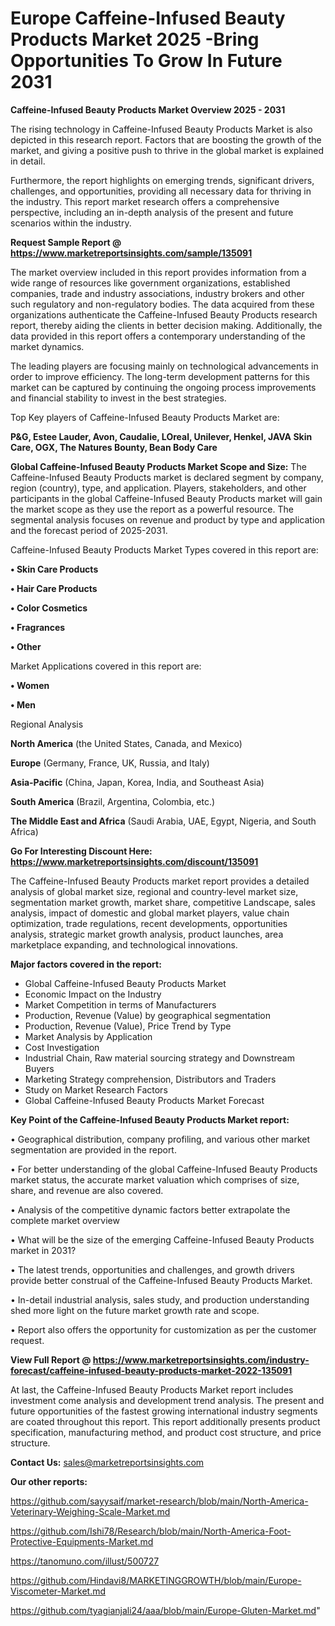 # Europe Caffeine-Infused Beauty Products Market 2025 -Bring Opportunities To Grow In Future 2031

<Strong> Caffeine-Infused Beauty Products Market Overview 2025 - 2031</strong>

The rising technology in Caffeine-Infused Beauty Products Market is also depicted in this research report. Factors that are boosting the growth of the market, and giving a positive push to thrive in the global market is explained in detail.

Furthermore, the report highlights on emerging trends, significant drivers, challenges, and opportunities, providing all necessary data for thriving in the industry. This report market research offers a comprehensive perspective, including an in-depth analysis of the present and future scenarios within the industry.

<strong>Request Sample Report @ <a href=https://www.marketreportsinsights.com/sample/135091>https://www.marketreportsinsights.com/sample/135091</a></strong>

The market overview included in this report provides information from a wide range of resources like government organizations, established companies, trade and industry associations, industry brokers and other such regulatory and non-regulatory bodies. The data acquired from these organizations authenticate the Caffeine-Infused Beauty Products research report, thereby aiding the clients in better decision making. Additionally, the data provided in this report offers a contemporary understanding of the market dynamics.

The leading players are focusing mainly on technological advancements in order to improve efficiency. The long-term development patterns for this market can be captured by continuing the ongoing process improvements and financial stability to invest in the best strategies.

Top Key players of Caffeine-Infused Beauty Products Market are:

<strong>P&G, Estee Lauder, Avon, Caudalie, LOreal, Unilever, Henkel, JAVA Skin Care, OGX, The Natures Bounty, Bean Body Care</strong>

<strong><b>Global Caffeine-Infused Beauty Products Market Scope and Size:</b></strong>
The Caffeine-Infused Beauty Products market is declared segment by company, region (country), type, and application. Players, stakeholders, and other participants in the global Caffeine-Infused Beauty Products market will gain the market scope as they use the report as a powerful resource. The segmental analysis focuses on revenue and product by type and application and the forecast period of 2025-2031.

Caffeine-Infused Beauty Products Market Types covered in this report are:

<strong>• Skin Care Products

• Hair Care Products

• Color Cosmetics

• Fragrances

• Other</strong>

Market Applications covered in this report are:

<strong>• Women

• Men</strong> 

Regional Analysis

<strong>North America</strong> (the United States, Canada, and Mexico)

<strong>Europe</strong> (Germany, France, UK, Russia, and Italy)

<strong>Asia-Pacific</strong> (China, Japan, Korea, India, and Southeast Asia)

<strong>South America</strong> (Brazil, Argentina, Colombia, etc.)

<strong>The Middle East and Africa</strong> (Saudi Arabia, UAE, Egypt, Nigeria, and South Africa)

<strong>Go For Interesting Discount Here: <a href=https://www.marketreportsinsights.com/discount/135091>https://www.marketreportsinsights.com/discount/135091</a></strong>

The Caffeine-Infused Beauty Products market report provides a detailed analysis of global market size, regional and country-level market size, segmentation market growth, market share, competitive Landscape, sales analysis, impact of domestic and global market players, value chain optimization, trade regulations, recent developments, opportunities analysis, strategic market growth analysis, product launches, area marketplace expanding, and technological innovations.

<strong><b>Major factors covered in the report:</b></strong>
<ul>
  <li>Global Caffeine-Infused Beauty Products Market </li>
  <li>Economic Impact on the Industry</li>
  <li>Market Competition in terms of Manufacturers</li>
  <li>Production, Revenue (Value) by geographical segmentation</li>
  <li>Production, Revenue (Value), Price Trend by Type</li>
  <li>Market Analysis by Application</li>
  <li>Cost Investigation</li>
  <li>Industrial Chain, Raw material sourcing strategy and Downstream Buyers</li>
  <li>Marketing Strategy comprehension, Distributors and Traders</li>
  <li>Study on Market Research Factors</li>
  <li>Global Caffeine-Infused Beauty Products Market Forecast</li>
</ul>

<strong><b>Key Point of the Caffeine-Infused Beauty Products Market report:</b></strong>

• Geographical distribution, company profiling, and various other market segmentation are provided in the report.

• For better understanding of the global Caffeine-Infused Beauty Products market status, the accurate market valuation which comprises of size, share, and revenue are also covered.

• Analysis of the competitive dynamic factors better extrapolate the complete market overview

• What will be the size of the emerging Caffeine-Infused Beauty Products market in 2031?

• The latest trends, opportunities and challenges, and growth drivers provide better construal of the Caffeine-Infused Beauty Products Market.

• In-detail industrial analysis, sales study, and production understanding shed more light on the future market growth rate and scope.

• Report also offers the opportunity for customization as per the customer request.

<strong><b>View Full Report @ <a href=https://www.marketreportsinsights.com/industry-forecast/caffeine-infused-beauty-products-market-2022-135091>https://www.marketreportsinsights.com/industry-forecast/caffeine-infused-beauty-products-market-2022-135091</a></b></strong>


At last, the Caffeine-Infused Beauty Products Market report includes investment come analysis and development trend analysis. The present and future opportunities of the fastest growing international industry segments are coated throughout this report. This report additionally presents product specification, manufacturing method, and product cost structure, and price structure.

<strong>Contact Us:</strong>
sales@marketreportsinsights.com

<strong>Our other reports:</strong>

<a href=https://github.com/sayysaif/market-research/blob/main/North-America-Veterinary-Weighing-Scale-Market.md>https://github.com/sayysaif/market-research/blob/main/North-America-Veterinary-Weighing-Scale-Market.md</a>

<a href=https://github.com/Ishi78/Research/blob/main/North-America-Foot-Protective-Equipments-Market.md>https://github.com/Ishi78/Research/blob/main/North-America-Foot-Protective-Equipments-Market.md</a>

<a href=https://tanomuno.com/illust/500727>https://tanomuno.com/illust/500727</a>

<a href=https://github.com/Hindavi8/MARKETINGGROWTH/blob/main/Europe-Viscometer-Market.md>https://github.com/Hindavi8/MARKETINGGROWTH/blob/main/Europe-Viscometer-Market.md</a>

<a href=https://github.com/tyagianjali24/aaa/blob/main/Europe-Gluten-Market.md>https://github.com/tyagianjali24/aaa/blob/main/Europe-Gluten-Market.md</a>"
